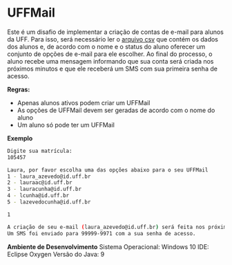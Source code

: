 # UFFMail

Este é um disafio de implementar a criação de contas de e-mail para alunos da UFF. Para isso,
será necessário ler o [arquivo csv](datasets/alunos.csv) que contém os dados dos alunos e, de acordo com o nome e o status do aluno oferecer um conjunto de
opções de e-mail para ele escolher. Ao final do processo, o aluno recebe uma mensagem informando que sua conta será criada
nos próximos minutos e que ele receberá um SMS com sua primeira senha de acesso.

**Regras:**
* Apenas alunos ativos podem criar um UFFMail
* As opções de UFFMail devem ser geradas de acordo com o nome do aluno
* Um aluno só pode ter um UFFMail

**Exemplo**
```bash
Digite sua matrícula:
105457

Laura, por favor escolha uma das opções abaixo para o seu UFFMail
1 - laura_azevedo@id.uff.br
2 - lauraac@id.uff.br
3 - lauracunha@id.uff.br
4 - lcunha@id.uff.br
5 - lazevedocunha@id.uff.br

1

A criação de seu e-mail (laura_azevedo@id.uff.br) será feita nos próximos minutos.
Um SMS foi enviado para 99999-9971 com a sua senha de acesso.
```
**Ambiente de Desenvolvimento**
Sistema Operacional: Windows 10
IDE: Eclipse Oxygen
Versão do Java: 9
